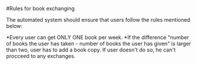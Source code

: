 #Rules for book exchanging

The automated system should ensure that users follow the rules mentioned below:

*Every user can get ONLY ONE book per week. 
*If the difference "number of books the user has taken - number of books the user has given" is larger than two, user has to add a book copy. If user doesn't do so, he can't procceed to any exchanges.
